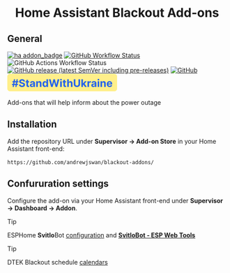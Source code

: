<div align="center">
<h1>Home Assistant Blackout Add-ons</h1>
</div>

## General

[![ha addon_badge](https://img.shields.io/badge/HA-Addon-blue.svg)](https://developers.home-assistant.io/docs/add-ons)
[![GitHub Workflow Status](https://img.shields.io/github/actions/workflow/status/andrewjswan/blackout-addons/build.yml?logo=github)](https://github.com/andrewjswan/blackout-addons/actions)
![GitHub Actions Workflow Status](https://img.shields.io/github/actions/workflow/status/andrewjswan/blackout-addons/validate.yml?logo=stylelint&label=lint)
[![GitHub release (latest SemVer including pre-releases)](https://img.shields.io/github/v/release/andrewjswan/blackout-addons?include_prereleases)](https://github.com/andrewjswan/blackout-addons/releases)
[![GitHub](https://img.shields.io/github/license/andrewjswan/blackout-addons?color=blue)](https://github.com/andrewjswan/blackout-addons/blob/master/LICENSE)
[![StandWithUkraine](https://raw.githubusercontent.com/vshymanskyy/StandWithUkraine/main/badges/StandWithUkraine.svg)](https://github.com/vshymanskyy/StandWithUkraine/blob/main/docs/README.md)

Add-ons that will help inform about the power outage

## Installation

Add the repository URL under **Supervisor → Add-on Store** in your Home Assistant front-end:

    https://github.com/andrewjswan/blackout-addons/

## Confururation settings

Configure the add-on via your Home Assistant front-end under **Supervisor → Dashboard → Addon**.

> [!TIP]
> ESPHome **Svitlo**Bot [configuration](https://github.com/andrewjswan/svitlobot) and [**SvitloBot - ESP Web Tools**](https://andrewjswan.github.io/svitlobot/)

> [!TIP]
> DTEK Blackout schedule [calendars](https://github.com/andrewjswan/dtek-blackout-schedule-calendars)
